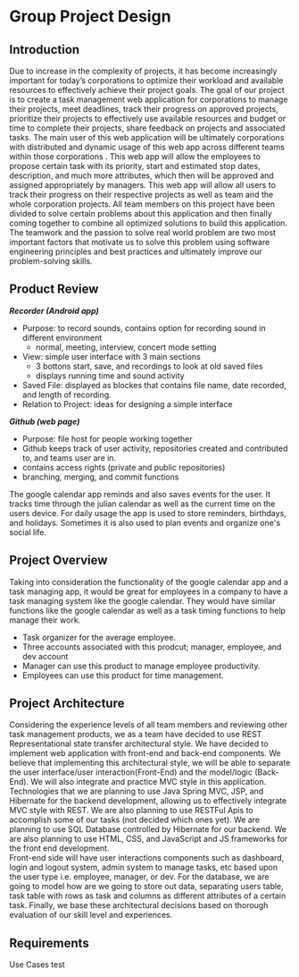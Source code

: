 Group Project Design
======================

Introduction
---------------------
Due to increase in the complexity of projects, it has become increasingly important for today’s corporations to optimize their workload and available resources to effectively achieve their project goals. The goal of our project is to create a task management web application for corporations to manage their projects, meet deadlines, track their progress on approved projects, prioritize their projects to effectively use available resources and budget or time to complete their projects, share feedback on projects and associated tasks.  The main user of this web application will be ultimately corporations with distributed and dynamic usage of this web app across different teams within those corporations . This web app will allow the employees to propose certain task with its priority, start and estimated stop dates, description, and much more attributes, which then will be approved and assigned appropriately by managers. This web app will allow all users to track their progress on their respective projects as well as team and the whole corporation projects. All team members on this project have been divided to solve certain problems about this application and then finally coming together to combine all optimized solutions to build this application. The teamwork and the passion to solve real world problem are two most important factors that motivate us to solve this problem using software engineering principles and best practices and ultimately improve our problem-solving skills.

Product Review
---------------
***Recorder (Android app)***
* Purpose: to record sounds, contains option for recording sound in different environment
    - normal, meeting, interview, concert mode setting
* View: simple user interface with 3 main sections
    - 3 bottons start, save, and recordings to look at old saved files
    - displays running time and sound activity
* Saved File: displayed as blockes that contains file name, date recorded, and length of recording.
* Relation to Project: ideas for designing a simple interface

***Github (web page)***
* Purpose: file host for people working together
* Github keeps track of user activity, repositories created and contributed to, and teams user are in.
* contains access rights (private and public repositories)
* branching, merging, and commit functions

The google calendar app reminds and also saves events for the user. It tracks time through the julian calendar as well as the current time on the users device. For daily usage the app is used to store reminders, birthdays, and holidays. Sometimes it is also used to plan events and organize one's social life. 

Project Overview
----------------
Taking into consideration the functionality of the google calendar app and a task managing app, it would be great for employees in a company to have a task managing system like the google calendar. They would have similar functions like the google calendar as well as a task timing functions to help manage their work.  

* Task organizer for the average employee.
* Three accounts associated with this prodcut; manager, employee, and dev account
* Manager can use this product to manage employee productivity.
* Employees can use this product for time management.



Project Architecture
--------------------
Considering the experience levels of all team members and reviewing other task management products, we as a team have decided to use REST Representational state transfer architectural style. We have decided to implement web application with front-end and back-end components. We believe that implementing this architectural style, we will be able to separate the user interface/user interaction(Front-End) and the model/logic (Back-End). We will also integrate and practice MVC style in this application. Technologies that we are planning to use Java Spring MVC, JSP, and Hibernate for the backend development, allowing us to effectively integrate MVC style with REST. We are also planning to use RESTFul Apis to accomplish some of our tasks (not decided which ones yet). We are planning to use SQL Database controlled by Hibernate for our backend. We are also planning to use HTML, CSS, and JavaScript and JS frameworks for the front end development.  
Front-end side will have user interactions components such as dashboard, login and logout system, admin system to manage tasks, etc based upon the user type i.e. employee, manager, or dev. For the database, we are going to model how are we going to store out data, separating users table, task table with rows as task and columns as different attributes of a certain task. Finally, we base these architectural decisions based on thorough evaluation of our skill level and experiences.  



Requirements
------------

Use Cases
test
